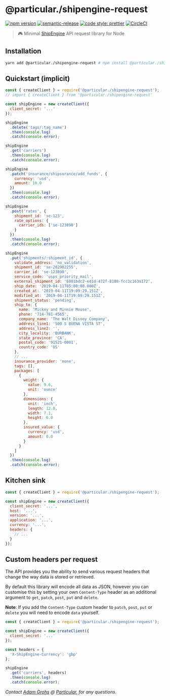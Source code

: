 # @particular./shipengine-request

[![npm version](https://img.shields.io/npm/v/@particular./shipengine-request.svg)](https://www.npmjs.com/package/@particular./shipengine-request) [![semantic-release](https://img.shields.io/badge/%20%20%F0%9F%93%A6%F0%9F%9A%80-semantic--release-e10079.svg)](https://github.com/semantic-release/semantic-release) [![code style: prettier](https://img.shields.io/badge/code_style-prettier-ff69b4.svg)](https://github.com/prettier/prettier) [![CircleCI](https://img.shields.io/circleci/project/github/uniquelyparticular/shipengine-request.svg?label=circleci)](https://circleci.com/gh/uniquelyparticular/shipengine-request)

> 🎮 Minimal [ShipEngine](https://www.shipengine.com) API request library for Node

## Installation

```bash
yarn add @particular./shipengine-request # npm install @particular./shipengine-request
```

## Quickstart (implicit)

```js
const { createClient } = require('@particular./shipengine-request');
// import { createClient } from '@particular./shipengine-request'

const shipEngine = new createClient({
  client_secret: '...'
});

shipEngine
  .delete('tags/:tag_name')
  .then(console.log)
  .catch(console.error);

shipEngine
  .get('carriers')
  .then(console.log)
  .catch(console.error);

shipEngine
  .patch('insurance/shipsurance/add_funds', {
    currency: 'usd',
    amount: 10.0
  })
  .then(console.log)
  .catch(console.error);

shipEngine
  .post('rates', {
    shipment_id: 'se-123',
    rate_options: {
      carrier_ids: ['se-123890']
    }
  })
  .then(console.log)
  .catch(console.error);

shipEngine
  .put('shipments/:shipment_id', {
    validate_address: 'no_validation',
    shipment_id: 'se-202902255',
    carrier_id: 'se-123890',
    service_code: 'usps_priority_mail',
    external_shipment_id: '6801bdc2-ed1d-472f-8108-fcc3c163a172',
    ship_date: '2019-04-11T05:00:00.000Z',
    created_at: '2019-04-11T19:09:29.151Z',
    modified_at: '2019-04-11T19:09:29.151Z',
    shipment_status: 'pending',
    ship_to: {
      name: 'Mickey and Minnie Mouse',
      phone: '714-781-4565',
      company_name: 'The Walt Disney Company',
      address_line1: '500 S BUENA VISTA ST',
      address_line2: '',
      city_locality: 'BURBANK',
      state_province: 'CA',
      postal_code: '91521-0001',
      country_code: 'US'
    },
    // ...
    insurance_provider: 'none',
    tags: [],
    packages: [
      {
        weight: {
          value: 9.6,
          unit: 'ounce'
        },
        dimensions: {
          unit: 'inch',
          length: 12.0,
          width: 7.1,
          height: 6.0
        },
        insured_value: {
          currency: 'usd',
          amount: 0.0
        }
      }
    ]
  })
  .then(console.log)
  .catch(console.error);
```

## Kitchen sink

```js
const { createClient } = require('@particular./shipengine-request');

const shipEngine = new createClient({
  client_secret: '...',
  host: '...',
  version: '...',
  application: '...',
  currency: '...',
  headers: {
    // ...
  }
});
```

## Custom headers per request

The API provides you the ability to send various request headers that change the way data is stored or retrieved.

By default this library will encode all data as JSON, however you can customise this by setting your own `Content-Type` header as an additional argument to `get`, `patch`, `post`, `put` and `delete`.

**Note**: If you add the `Content-Type` custom header to `patch`, `post`, `put` or `delete` you will need to encode `data` yourself.

```js
const { createClient } = require('@particular./shipengine-request');

const shipEngine = new createClient({
  client_secret: '...'
});

const headers = {
  'X-ShipEngine-Currency': 'gbp'
};

shipEngine
  .get('carriers', headers)
  .then(console.log)
  .catch(console.error);
```

_Contact [Adam Grohs](https://www.linkedin.com/in/adamgrohs/) @ [Particular.](https://uniquelyparticular.com) for any questions._
